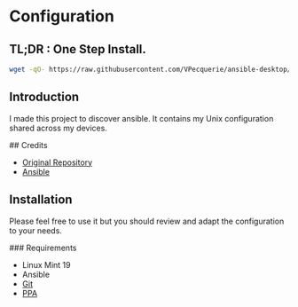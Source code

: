 # Configuration

## TL;DR : One Step Install.

```bash
wget -qO- https://raw.githubusercontent.com/VPecquerie/ansible-desktop/master/install.sh | bash
```

## Introduction

I made this project to discover ansible. It contains my Unix configuration shared across my devices.

## Credits

* [Original Repository](https://github.com/pbassiner/dev-env)
* [Ansible](https://www.ansible.com/)

## Installation

Please feel free to use it but you should review and adapt the configuration to your needs.

### Requirements

* Linux Mint 19
* Ansible
* [Git](apt://git)
* [PPA](apt://software-properties-common)
